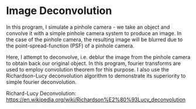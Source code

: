 # Image Deconvolution

In this program, I simulate a pinhole camera - we take an object and convolve it with a simple pinhole camera system to produce an image.
In the case of the pinhole camera, the resulting image will be blurred due to the point-spread-function (PSF) of a pinhole camera.

Here, I attempt to deconvolve, i.e. deblur the image from the pinhole camera to obtain back our original object.
In this program, fourier transforms are used to employ convolution theorem for this purpose.
I also use the Richardson-Lucy deconvolution algorithm to demonstrate its superiority to simple fourier deconvolution.

Richard-Lucy Deconvolution: https://en.wikipedia.org/wiki/Richardson%E2%80%93Lucy_deconvolution
